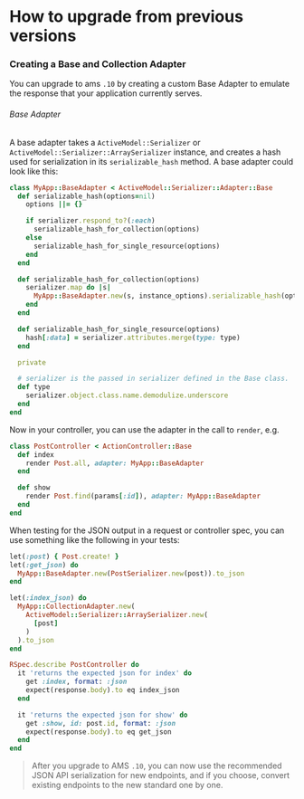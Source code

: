 # How to upgrade from previous versions

### Creating a Base and Collection Adapter

You can upgrade to ams ``.10`` by creating a custom Base Adapter to
emulate the response that your application currently serves.

###### Base Adapter

A base adapter takes a ``ActiveModel::Serializer`` or
``ActiveModel::Serializer::ArraySerializer`` instance, and creates a hash
used for serialization in its ``serializable_hash`` method. A base adapter
could look like this:

```ruby
class MyApp::BaseAdapter < ActiveModel::Serializer::Adapter::Base
  def serializable_hash(options=nil)
    options ||= {}

    if serializer.respond_to?(:each)
      serializable_hash_for_collection(options)
    else
      serializable_hash_for_single_resource(options)
    end
  end

  def serializable_hash_for_collection(options)
    serializer.map do |s|
      MyApp::BaseAdapter.new(s, instance_options).serializable_hash(options)
    end
  end

  def serializable_hash_for_single_resource(options)
    hash[:data] = serializer.attributes.merge(type: type)
  end

  private

  # serializer is the passed in serializer defined in the Base class.
  def type
    serializer.object.class.name.demodulize.underscore
  end
end
```

Now in your controller, you can use the adapter in the call to ``render``,
e.g.

```ruby
class PostController < ActionController::Base
  def index
    render Post.all, adapter: MyApp::BaseAdapter
  end

  def show
    render Post.find(params[:id]), adapter: MyApp::BaseAdapter
  end
end
```

When testing for the JSON output in a request or controller spec, you can use
something like the following in your tests:

```ruby
let(:post) { Post.create! }
let(:get_json) do
  MyApp::BaseAdapter.new(PostSerializer.new(post)).to_json
end

let(:index_json) do
  MyApp::CollectionAdapter.new(
    ActiveModel::Serializer::ArraySerializer.new(
      [post]
    )
  ).to_json
end

RSpec.describe PostController do
  it 'returns the expected json for index' do
    get :index, format: :json
    expect(response.body).to eq index_json
  end

  it 'returns the expected json for show' do
    get :show, id: post.id, format: :json
    expect(response.body).to eq get_json
  end
end
```

> After you upgrade to AMS ``.10``, you can now use the recommended JSON API
> serialization for new endpoints, and if you choose, convert existing
> endpoints to the new standard one by one.
